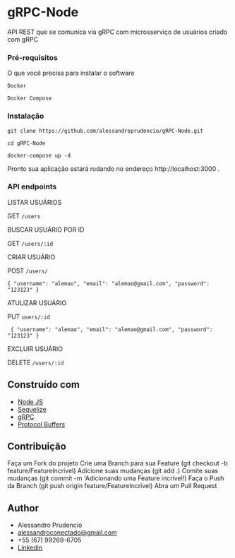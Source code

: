 # gRPC-Node

API REST que se comunica via gRPC com microsserviço de usuários criado com gRPC

### Pré-requisitos

O que você precisa para instalar o software

```
Docker
```
```
Docker Compose
```

### Instalação

```
git clone https://github.com/alessandroprudencio/gRPC-Node.git
```

```
cd gRPC-Node
```

```
docker-compose up -d
```

Pronto sua aplicação estará rodando no endereço http://localhost:3000 .

### API endpoints

LISTAR USUÁRIOS

GET `/users`

BUSCAR USUÁRIO POR ID

GET `/users/:id`

CRIAR USUÁRIO

POST `/users/`

`
{
"username": "alemao",
"email": "alemao@gmail.com",
"password": "123123"
}
`

ATULIZAR USUÁRIO

PUT `users/:id`

`
{
"username": "alemao",
"email": "alemao@gmail.com",
"password": "123123"
}`

EXCLUIR USUÁRIO

DELETE `/users/:id`

## Construído com

* [Node JS](https://nodejs.org/)
* [Sequelize](https://sequelize.org/)
* [gRPC](https://grpc.io/)
* [Protocol Buffers](https://developers.google.com/protocol-buffers)

## Contribuição

Faça um Fork do projeto Crie uma Branch para sua Feature (git checkout -b feature/FeatureIncrivel)
Adicione suas mudanças (git add .)
Comite suas mudanças (git commit -m 'Adicionando uma Feature incrível!)
Faça o Push da Branch (git push origin feature/FeatureIncrivel)
Abra um Pull Request

## Author

* Alessandro Prudencio
* alessandroconectado@gmail.com
* +55 (67) 99269-6705
* [Linkedin](https://www.linkedin.com/in/alessandro-prudencio/)



